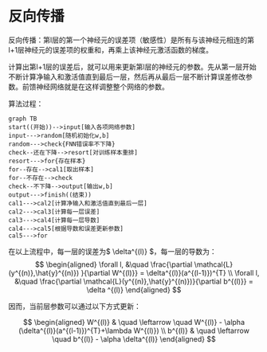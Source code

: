 # 反向传播

反向传播：第l层的第一个神经元的误差项（敏感性）是所有与该神经元相连的第l+1层神经元的误差项的权重和，再乘上该神经元激活函数的梯度。

计算出第l+1层的误差后，就可以用来更新第l层的神经元的参数。先从第一层开始不断计算净输入和激活值直到最后一层，然后再从最后一层不断计算误差修改参数。前馈神经网络就是在这样调整整个网络的参数。

算法过程：

```mermaid
graph TB
start((开始))-->input[输入各项网络参数]
input--->random[随机初始化w,b]
random--->check{FNN错误率不下降}
check--还在下降-->resort[对训练样本重排]
resort--->for{存在样本}
for--存在-->cal1[取出样本]
for--不存在-->check
check--不下降-->output[输出w,b]
output--->finish((结束))
cal1--->cal2[计算净输入和激活值直到最后一层]
cal2--->cal3[计算每一层误差]
cal3--->cal4[计算每一层导数]
cal4--->cal5[根据导数和误差更新参数]
cal5--->for
```

在以上流程中，每一层的误差为$ \delta^{(l)} $，每一层的导数为：
$$
\begin{aligned}
\forall l, &\quad \frac{\partial \mathcal{L}(y^{(n)},\hat{y}^{(n)}) }{\partial W^{(l)}} = \delta^{(l)}(a^{(l-1)})^{T} \\
\forall l, &\quad \frac{\partial \mathcal{L}(y^{(n)},\hat{y}^{(n)})}{\partial b^{(l)}} = \delta ^{(l)}
\end{aligned}
$$

因而，当前层参数可以通过以下方式更新：

$$
\begin{aligned}
W^{(l)} & \quad \leftarrow \quad  W^{(l)} - \alpha (\delta^{(l)}(a^{(l-1)})^{T}+\lambda W^{(l)}) \\
b^{(l)} & \quad \leftarrow \quad b^{(l)} - \alpha \delta^{(l)}
\end{aligned}
$$